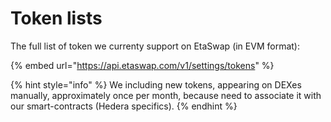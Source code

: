# Token lists

The full list of token we currenty support on EtaSwap (in EVM format):

{% embed url="https://api.etaswap.com/v1/settings/tokens" %}

{% hint style="info" %}
We including new tokens, appearing on DEXes manually, approximately once per month, because need to associate it with our smart-contracts (Hedera specifics).
{% endhint %}
